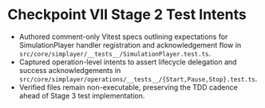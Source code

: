 # Checkpoint VII Stage 2 Test Intents

- Authored comment-only Vitest specs outlining expectations for SimulationPlayer handler registration and acknowledgement flow in `src/core/simplayer/__tests__/SimulationPlayer.test.ts`.
- Captured operation-level intents to assert lifecycle delegation and success acknowledgements in `src/core/simplayer/operations/__tests__/{Start,Pause,Stop}.test.ts`.
- Verified files remain non-executable, preserving the TDD cadence ahead of Stage 3 test implementation.
